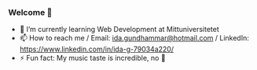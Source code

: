 ### Welcome 👋

- 🌱 I’m currently learning Web Development at Mittuniversitetet
- 📫 How to reach me / Email: ida.gundhammar@hotmail.com / LinkedIn: https://www.linkedin.com/in/ida-g-79034a220/
- ⚡ Fun fact: My music taste is incredible, no 🧢
